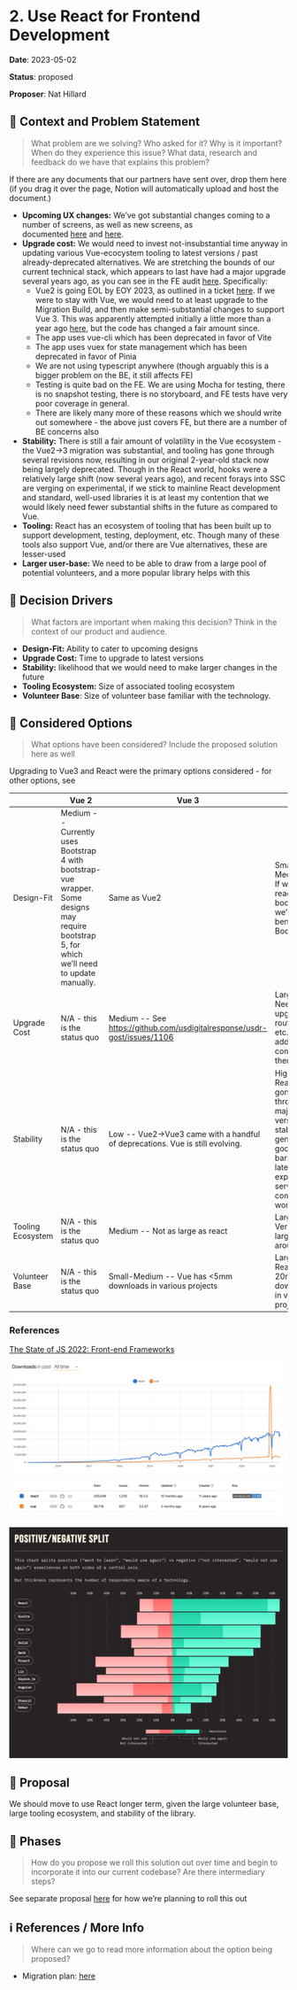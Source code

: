 # 2. Use React for Frontend Development

**Date**: 2023-05-02

**Status**: proposed <!-- Proposed | Accepted | Rejected | Superceded -->

**Proposer**: Nat Hillard

## 👀 Context and Problem Statement

> What problem are we solving? Who asked for it? Why is it important? When do they experience this issue? What data, research and feedback do we have that explains this problem?

If there are any documents that our partners have sent over, drop them here (if you drag it over the page, Notion will automatically upload and host the document.)
>
- **Upcoming UX changes:** We’ve got substantial changes coming to a number of screens, as well as new screens, as documented [here](https://www.notion.so/Design-Efforts-Grants-2-0-MVP-2ddb9e87f33f4df0921b84d34f370e05) and [here](https://www.notion.so/Grants-2-0-Redesign-effort-bef835d692f74b289342ef4d7ef91783).
- **Upgrade cost:** We would need to invest not-insubstantial time anyway in updating various Vue-ecocystem tooling to latest versions / past already-deprecated alternatives. We are stretching the bounds of our current technical stack, which appears to last have had a major upgrade several years ago, as you can see in the FE audit [here](Frontend%20Audit%207cba74ebf5aa4cb49619ee8d338af2fe.md). Specifically:
  - Vue2 is going EOL by EOY 2023, as outlined in a ticket [here](https://github.com/usdigitalresponse/usdr-gost/issues/1106). If we were to stay with Vue, we would need to at least upgrade to the Migration Build, and then make semi-substantial changes to support Vue 3. This was apparently attempted initially a little more than a year ago [here](https://github.com/usdigitalresponse/usdr-gost/issues/45), but the code has changed a fair amount since.
  - The app uses vue-cli which has been deprecated in favor of Vite
  - The app uses vuex for state management which has been deprecated in favor of Pinia
  - We are not using typescript anywhere (though arguably this is a bigger problem on the BE, it still affects FE)
  - Testing is quite bad on the FE. We are using Mocha for testing, there is no snapshot testing, there is no storyboard, and FE tests have very poor coverage in general.
  - There are likely many more of these reasons which we should write out somewhere - the above just covers FE, but there are a number of BE concerns also
- **Stability:** There is still a fair amount of volatility in the Vue ecosystem - the Vue2->3 migration was substantial, and tooling has gone through several revisions now, resulting in our original 2-year-old stack now being largely deprecated. Though in the React world, hooks were a relatively large shift (now several years ago), and recent forays into SSC are verging on experimental, if we stick to mainline React development and standard, well-used libraries it is at least my contention that we would likely need fewer substantial shifts in the future as compared to Vue.
- **Tooling:** React has an ecosystem of tooling that has been built up to support development, testing, deployment, etc. Though many of these tools also support Vue, and/or there are Vue alternatives, these are lesser-used
- **Larger user-base:** We need to be able to draw from a large pool of potential volunteers, and a more popular library helps with this

## 🚗 Decision Drivers

> What factors are important when making this decision? Think in the context of our product and audience.
>
- **Design-Fit:** Ability to cater to upcoming designs
- **Upgrade Cost:** Time to upgrade to latest versions
- **Stability:** likelihood that we would need to make larger changes in the future
- **Tooling Ecosystem:** Size of associated tooling ecosystem
- **Volunteer Base**: Size of volunteer base familiar with the technology.

## 🤔 Considered Options

> What options have been considered? Include the proposed solution here as well
>

Upgrading to Vue3 and React were the primary options considered - for other options, see

|  | Vue 2 | Vue 3 | React |
| --- | --- | --- | --- |
| Design-Fit | Medium -- Currently uses Bootstrap 4 with bootstrap-vue wrapper. Some designs may require bootstrap 5, for which we’ll need to update manually.  | Same as Vue2 | Small-Medium -- If we use react-bootstrap we’ll get the benefits of Bootstrap-5 |
| Upgrade Cost | N/A - this is the status quo | Medium -- See <https://github.com/usdigitalresponse/usdr-gost/issues/1106> | Large -- Need to upgrade router, state, etc. in addition to components themselves. |
| Stability | N/A - this is the status quo | Low -- Vue2→Vue3 came with a handful of deprecations. Vue is still evolving.  | High -- React has gone through 18 major versions and stability is generally good, barring latest more experimental server-side component work  |
| Tooling Ecosystem | N/A - this is the status quo | Medium -- Not as large as react | Large -- Very mature, largest around |
| Volunteer Base | N/A - this is the status quo | Small-Medium -- Vue has <5mm downloads in various projects | Large -- React has 20mm downloads in various projects |

### References

[The State of JS 2022: Front-end Frameworks](https://2022.stateofjs.com/en-US/libraries/front-end-frameworks/)

![NPM Trends Graph](0003-use-react-for-frontend-development-files/npm_trends_graph.png)

![NPM Trends Summary](0003-use-react-for-frontend-development-files/npm_trends_summary.png)

![State of JS Survey](0003-use-react-for-frontend-development-files/state_of_js_survey.png)

## 💭 Proposal

We should move to use React longer term, given the large volunteer base, large tooling ecosystem, and stability of the library.

## 🔄 Phases

> How do you propose we roll this solution out over time and begin to incorporate it into our current codebase? Are there intermediary steps?
>

See separate proposal [here](https://github.com/usdigitalresponse/usdr-gost/issues/1204) for how we’re planning to roll this out

## ℹ️ References / More Info

> Where can we go to read more information about the option being proposed?
>
- Migration plan: [here](https://github.com/usdigitalresponse/usdr-gost/issues/1204)

